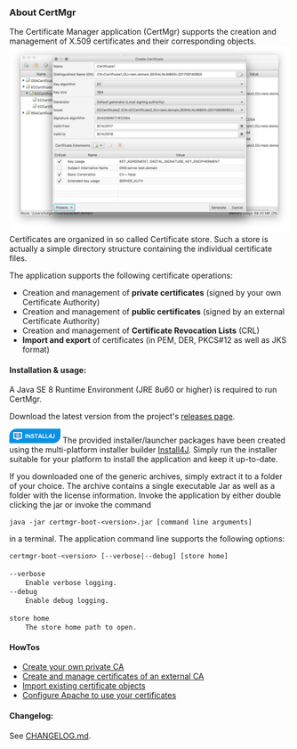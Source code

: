 ### About CertMgr
The Certificate Manager application (CertMgr) supports the creation and management of X.509 certificates and their corresponding objects.
![store view](certmgr1.png)
Certificates are organized in so called Certificate store. Such a store is actually a simple directory structure containing the individual certificate files.

The application supports the following certificate operations:
 * Creation and management of **private certificates** (signed by your own Certificate Authority)
 * Creation and management of **public certificates** (signed by an external Certificate Authority)
 * Creation and management of **Certificate Revocation Lists** (CRL)
 * **Import and export** of certificates (in PEM, DER, PKCS#12 as well as JKS format)

#### Installation & usage:
A Java SE 8 Runtime Environment (JRE 8u60 or higher) is required to run CertMgr.

Download the latest version from the project's [releases page](https://github.com/hdecarne/certmgr/releases/latest).

![Install4j](install4j_small.png)
The provided installer/launcher packages have been created using the multi-platform installer builder
[Install4J](https://www.ej-technologies.com/products/install4j/overview.html). Simply run the installer suitable for your platform to install the application and keep it up-to-date.

If you downloaded one of the generic archives, simply extract it to a folder of your choice.
The archive contains a single executable Jar as well as a folder with the license information. Invoke the application by either double clicking the jar or invoke the command

```
java -jar certmgr-boot-<version>.jar [command line arguments]
```

in a terminal. The application command line supports the following options:

```
certmgr-boot-<version> [--verbose|--debug] [store home]

--verbose
	Enable verbose logging.
--debug
	Enable debug logging.

store home
	The store home path to open.
```

#### HowTos
 * [Create your own private CA](howtoLocalCA/)
 * [Create and manage certificates of an external CA](howtoExternalCA/)
 * [Import existing certificate objects](howtoImport/)
 * [Configure Apache to use your certificates](howtoApache/)

#### Changelog:
See [CHANGELOG.md](https://github.com/hdecarne/certmgr/blob/master/CHANGELOG.md).
